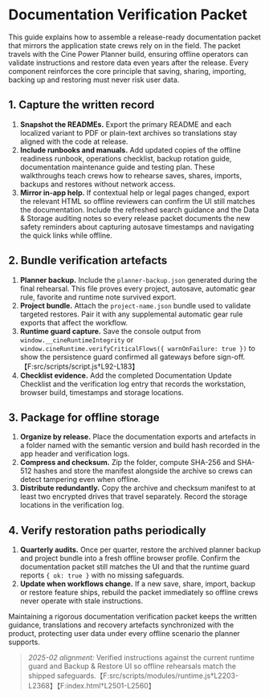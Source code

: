 # Documentation Verification Packet

This guide explains how to assemble a release-ready documentation packet that mirrors the
application state crews rely on in the field. The packet travels with the Cine Power Planner
build, ensuring offline operators can validate instructions and restore data even years after the
release. Every component reinforces the core principle that saving, sharing, importing, backing
up and restoring must never risk user data.

## 1. Capture the written record

1. **Snapshot the READMEs.** Export the primary README and each localized variant to PDF or
   plain-text archives so translations stay aligned with the code at release.
2. **Include runbooks and manuals.** Add updated copies of the offline readiness runbook,
   operations checklist, backup rotation guide, documentation maintenance guide and testing
   plan. These walkthroughs teach crews how to rehearse saves, shares, imports, backups and
   restores without network access.
3. **Mirror in-app help.** If contextual help or legal pages changed, export the relevant HTML
   so offline reviewers can confirm the UI still matches the documentation. Include the
   refreshed search guidance and the Data & Storage auditing notes so every release packet
   documents the new safety reminders about capturing autosave timestamps and navigating the
   quick links while offline.

## 2. Bundle verification artefacts

1. **Planner backup.** Include the `planner-backup.json` generated during the final rehearsal.
   This file proves every project, autosave, automatic gear rule, favorite and runtime note
   survived export.
2. **Project bundle.** Attach the `project-name.json` bundle used to validate targeted restores.
   Pair it with any supplemental automatic gear rule exports that affect the workflow.
3. **Runtime guard capture.** Save the console output from `window.__cineRuntimeIntegrity` or
   `window.cineRuntime.verifyCriticalFlows({ warnOnFailure: true })` to show the persistence
   guard confirmed all gateways before sign-off.【F:src/scripts/script.js†L92-L183】
4. **Checklist evidence.** Add the completed Documentation Update Checklist and the verification
   log entry that records the workstation, browser build, timestamps and storage locations.

## 3. Package for offline storage

1. **Organize by release.** Place the documentation exports and artefacts in a folder named with
   the semantic version and build hash recorded in the app header and verification logs.
2. **Compress and checksum.** Zip the folder, compute SHA-256 and SHA-512 hashes and store the
   manifest alongside the archive so crews can detect tampering even when offline.
3. **Distribute redundantly.** Copy the archive and checksum manifest to at least two encrypted
   drives that travel separately. Record the storage locations in the verification log.

## 4. Verify restoration paths periodically

1. **Quarterly audits.** Once per quarter, restore the archived planner backup and project bundle
   into a fresh offline browser profile. Confirm the documentation packet still matches the UI and
   that the runtime guard reports `{ ok: true }` with no missing safeguards.
2. **Update when workflows change.** If a new save, share, import, backup or restore feature ships,
   rebuild the packet immediately so offline crews never operate with stale instructions.

Maintaining a rigorous documentation verification packet keeps the written guidance, translations
and recovery artefacts synchronized with the product, protecting user data under every offline
scenario the planner supports.

> _2025-02 alignment:_ Verified instructions against the current runtime guard and Backup & Restore UI so offline rehearsals match the shipped safeguards.【F:src/scripts/modules/runtime.js†L2203-L2368】【F:index.html†L2501-L2560】
